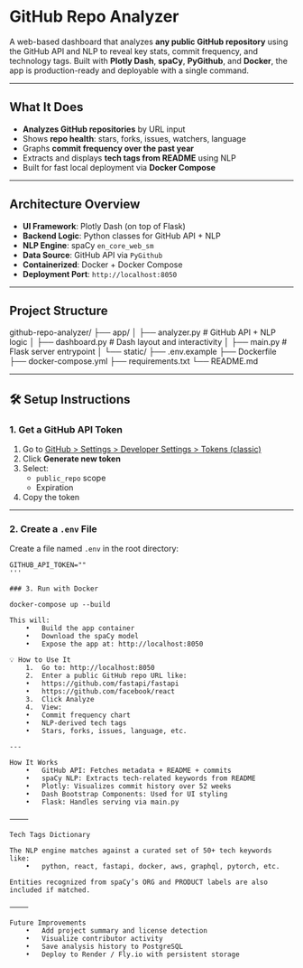 # GitHub Repo Analyzer

A web-based dashboard that analyzes **any public GitHub repository** using the GitHub API and NLP to reveal key stats, commit frequency, and technology tags. Built with **Plotly Dash**, **spaCy**, **PyGithub**, and **Docker**, the app is production-ready and deployable with a single command.

---

## What It Does

- **Analyzes GitHub repositories** by URL input
- Shows **repo health**: stars, forks, issues, watchers, language
- Graphs **commit frequency over the past year**
- Extracts and displays **tech tags from README** using NLP
- Built for fast local deployment via **Docker Compose**

---

## Architecture Overview

- **UI Framework**: Plotly Dash (on top of Flask)
- **Backend Logic**: Python classes for GitHub API + NLP
- **NLP Engine**: spaCy `en_core_web_sm`
- **Data Source**: GitHub API via `PyGithub`
- **Containerized**: Docker + Docker Compose
- **Deployment Port**: `http://localhost:8050`

---

## Project Structure

github-repo-analyzer/
├── app/
│   ├── analyzer.py       # GitHub API + NLP logic
│   ├── dashboard.py      # Dash layout and interactivity
│   ├── main.py           # Flask server entrypoint
│   └── static/
├── .env.example
├── Dockerfile
├── docker-compose.yml
├── requirements.txt
└── README.md

---

## 🛠️ Setup Instructions

### 1. Get a GitHub API Token

1. Go to [GitHub > Settings > Developer Settings > Tokens (classic)](https://github.com/settings/tokens)
2. Click **Generate new token**
3. Select:
   - `public_repo` scope
   - Expiration 
4. Copy the token

---

### 2. Create a `.env` File

Create a file named `.env` in the root directory:

```env
GITHUB_API_TOKEN=""
'''

### 3. Run with Docker

docker-compose up --build

This will:
	•	Build the app container
	•	Download the spaCy model
	•	Expose the app at: http://localhost:8050

💡 How to Use It
	1.	Go to: http://localhost:8050
	2.	Enter a public GitHub repo URL like:
	•	https://github.com/fastapi/fastapi
	•	https://github.com/facebook/react
	3.	Click Analyze
	4.	View:
	•	Commit frequency chart
	•	NLP-derived tech tags
	•	Stars, forks, issues, language, etc.

---

How It Works
	•	GitHub API: Fetches metadata + README + commits
	•	spaCy NLP: Extracts tech-related keywords from README
	•	Plotly: Visualizes commit history over 52 weeks
	•	Dash Bootstrap Components: Used for UI styling
	•	Flask: Handles serving via main.py

⸻

Tech Tags Dictionary

The NLP engine matches against a curated set of 50+ tech keywords like:
	•	python, react, fastapi, docker, aws, graphql, pytorch, etc.

Entities recognized from spaCy’s ORG and PRODUCT labels are also included if matched.

⸻

Future Improvements
	•	Add project summary and license detection
	•	Visualize contributor activity
	•	Save analysis history to PostgreSQL
	•	Deploy to Render / Fly.io with persistent storage
